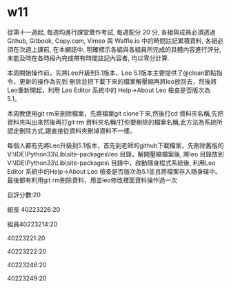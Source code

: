 # w11


從第十一週起, 每週均進行課堂實作考試, 每週配分 20 分, 各組與成員必須透過 Github, Gitbook, Copy.com, Vimeo 與 Waffle.io 中的時間註記累積資料, 各組必須在次週上課前, 在本網誌中, 明確標示各組與各組員所完成的具體內容進行評分, 未能及時在各時段內完成帶有時間註記內容者, 均以零分計算.

本周開始操作前，先將Leo升級到5.1版本，Leo 5.1版本主要提供了@clean節點指令，更新的操作為先到   刪除並把下載下來的檔案解壓縮再將leo放回去，然後將Leo重新開起，利用 Leo Editor 系統中的 Help->About Leo 檢查是否版次為 5.1。

本周教使用git rm來刪除檔案，先將檔案git clone下來,然後打cd 資料夾名稱,先把資料夾叫出來然後再打git rm 資料夾名稱/打你要刪除的檔案名稱,此方法為系統所認定刪除方式,跟直接從資料夾刪掉資料不一樣。

每個人都有先將Leo升級到5.1版本，首先到老師的github下載檔案，先刪除舊版的V:\IDE\Python33\Lib\site-packages\leo 目錄，解開壓縮檔案後, 將leo 目錄放到V:\IDE\Python33\Lib\site-packages\ 目錄中，啟動隨身程式系統後, 利用Leo Editor 系統中的Help->About Leo 檢查是否版次為5.1並且將檔案存入隨身碟中。最後都有利用git rm刪除資料，用並leo修改裡面資料操作過一次

自評分數:20

組長 40223226:20

組員40223214:20

40223221:20

40223222:20

40223246:20

40223249:20


